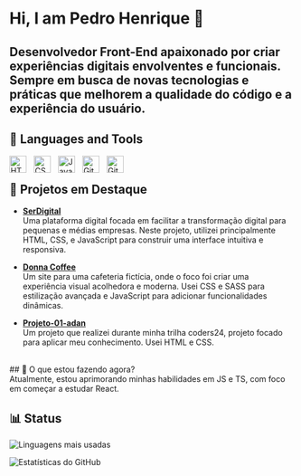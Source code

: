 # Hi, I am Pedro Henrique 👋

Desenvolvedor Front-End apaixonado por criar experiências digitais envolventes e funcionais. Sempre em busca de novas tecnologias e práticas que melhorem a qualidade do código e a experiência do usuário.
<br>
---

## 🧰 Languages and Tools

<img align="left" alt="HTML" width="30px" style="padding-right:10px;" src="https://cdn.jsdelivr.net/gh/devicons/devicon/icons/html5/html5-plain.svg" />
<img align="left" alt="CSS" width="30px" style="padding-right:10px;" src="https://cdn.jsdelivr.net/gh/devicons/devicon/icons/css3/css3-plain.svg" />
<img align="left" alt="JavaScript" width="30px" style="padding-right:10px;" src="https://cdn.jsdelivr.net/gh/devicons/devicon/icons/javascript/javascript-plain.svg" />
<img align="left" alt="Git" width="30px" style="padding-right:10px;" src="https://cdn.jsdelivr.net/gh/devicons/devicon/icons/git/git-original.svg" />
<img align="left" alt="GitHub" width="30px" style="padding-right:10px;" src="https://cdn.jsdelivr.net/gh/devicons/devicon/icons/github/github-original.svg" />
<br>

## 🌟 Projetos em Destaque

- **[SerDigital](https://github.com/Pedroh-dev01/SerDigital)**  
  Uma plataforma digital focada em facilitar a transformação digital para pequenas e médias empresas. Neste projeto, utilizei principalmente HTML, CSS, e JavaScript para construir uma interface intuitiva e responsiva.

- **[Donna Coffee](https://pedroh-dev01.github.io/Donna_Coffee/)**  
  Um site para uma cafeteria fictícia, onde o foco foi criar uma experiência visual acolhedora e moderna. Usei CSS e SASS para estilização avançada e JavaScript para adicionar funcionalidades dinâmicas.

- **[Projeto-01-adan](https://github.com/Pedroh-dev01/Projeto-01-adan)**  
  Um projeto que realizei durante minha trilha coders24, projeto focado para aplicar meu conhecimento. Usei HTML e CSS.
<br>
## 🎯 O que estou fazendo agora?
<br>
Atualmente, estou aprimorando minhas habilidades em JS e TS, com foco em começar a estudar React. 


## 📊 Status

![Linguagens mais usadas](https://github-readme-stats.vercel.app/api/top-langs/?username=Pedroh-dev01&layout=compact&theme=radical)

![Estatísticas do GitHub](https://github-readme-stats.vercel.app/api?username=Pedroh-dev01&show_icons=true&theme=radical)

